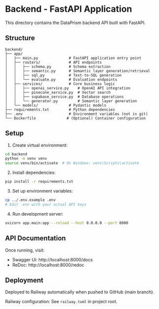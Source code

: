 # Backend - FastAPI Application

This directory contains the DataPrism backend API built with FastAPI.

## Structure

```
backend/
├── app/
│   ├── main.py              # FastAPI application entry point
│   ├── routers/             # API endpoints
│   │   ├── schema.py        # Schema extraction
│   │   ├── semantic.py      # Semantic layer generation/retrieval
│   │   ├── sql.py           # Text-to-SQL generation
│   │   └── evaluate.py      # Evaluation endpoints
│   ├── services/            # Core business logic
│   │   ├── openai_service.py    # OpenAI API integration
│   │   ├── pinecone_service.py  # Vector search
│   │   ├── supabase_service.py  # Database operations
│   │   └── generator.py         # Semantic layer generation
│   └── models/              # Pydantic models
├── requirements.txt         # Python dependencies
├── .env                     # Environment variables (not in git)
└── Dockerfile              # (Optional) Container configuration
```

## Setup

1. Create virtual environment:
```bash
cd backend
python -m venv venv
source venv/bin/activate  # On Windows: venv\Scripts\activate
```

2. Install dependencies:
```bash
pip install -r requirements.txt
```

3. Set up environment variables:
```bash
cp ../.env.example .env
# Edit .env with your actual API keys
```

4. Run development server:
```bash
uvicorn app.main:app --reload --host 0.0.0.0 --port 8000
```

## API Documentation

Once running, visit:
- Swagger UI: http://localhost:8000/docs
- ReDoc: http://localhost:8000/redoc

## Deployment

Deployed to Railway automatically when pushed to GitHub (main branch).

Railway configuration: See `railway.toml` in project root.

